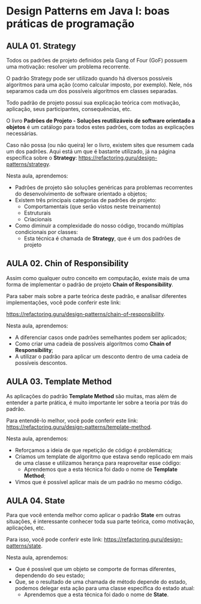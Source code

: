 # Design Patterns em Java I: boas práticas de programação
## AULA 01. Strategy
Todos os padrões de projeto definidos pela Gang of Four (GoF) possuem uma motivação: resolver um problema recorrente.

O padrão Strategy pode ser utilizado quando há diversos possíveis algoritmos para uma ação (como calcular imposto, por exemplo). Nele, nós separamos cada um dos possíveis algoritmos em classes separadas. 

Todo padrão de projeto possui sua explicação teórica com motivação, aplicação, seus participantes, consequências, etc.

O livro **Padrões de Projeto - Soluções reutilizáveis de software orientado a objetos** é um catálogo para todos estes padrões, com todas as explicações necessárias.

Caso não possa (ou não queira) ler o livro, existem sites que resumem cada um dos padrões. Aqui está um que é bastante utilizado, já na página específica sobre o **Strategy**: https://refactoring.guru/design-patterns/strategy.

Nesta aula, aprendemos:
- Padrões de projeto são soluções genéricas para problemas recorrentes do desenvolvimento de software orientado a objetos;
- Existem três principais categorias de padrões de projeto:
  - Comportamentais (que serão vistos neste treinamento)
  - Estruturais
  - Criacionais
- Como diminuir a complexidade do nosso código, trocando múltiplas condicionais por classes:
  - Esta técnica é chamada de **Strategy**, que é um dos padrões de projeto

## AULA 02. Chin of Responsibility
Assim como qualquer outro conceito em computação, existe mais de uma forma de implementar o padrão de projeto **Chain of Responsibility**.

Para saber mais sobre a parte teórica deste padrão, e analisar diferentes implementações, você pode conferir este link:

https://refactoring.guru/design-patterns/chain-of-responsibility.

Nesta aula, aprendemos:
- A diferenciar casos onde padrões semelhantes podem ser aplicados;
- Como criar uma cadeia de possíveis algoritmos como **Chain of Responsibility**;
- A utilizar o padrão para aplicar um desconto dentro de uma cadeia de possíveis descontos.

## AULA 03. Template Method
As aplicações do padrão **Template Method** são muitas, mas além de entender a parte prática, é muito importante ler sobre a teoria por trás do padrão.

Para entendê-lo melhor, você pode conferir este link: https://refactoring.guru/design-patterns/template-method.

Nesta aula, aprendemos:

- Reforçamos a ideia de que repetição de código é problemática;
- Criamos um template de algoritmo que estava sendo replicado em mais de uma classe e utilizamos herança para reaproveitar esse código:
  - Aprendemos que a esta técnica foi dado o nome de **Template Method**;
- Vimos que é possível aplicar mais de um padrão no mesmo código.

## AULA 04. State
Para que você entenda melhor como aplicar o padrão **State** em outras situações, é interessante conhecer toda sua parte teórica, como motivação, aplicações, etc.

Para isso, você pode conferir este link: https://refactoring.guru/design-patterns/state.

Nesta aula, aprendemos:

- Que é possível que um objeto se comporte de formas diferentes, dependendo do seu estado;
- Que, se o resultado de uma chamada de método depende do estado, podemos delegar esta ação para uma classe específica do estado atual:
  - Aprendemos que a esta técnica foi dado o nome de **State**.

[//]: # (## AULA 05.)

[//]: # (## AULA 06. )
